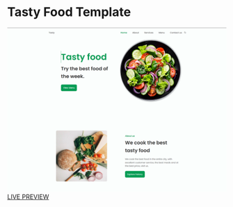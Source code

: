 # Tasty Food Template
![Tasty Food](/assets/img/screenshot.PNG 'Tasty Food')
[LIVE PREVIEW](https://pensive-poincare-61e814.netlify.app/)